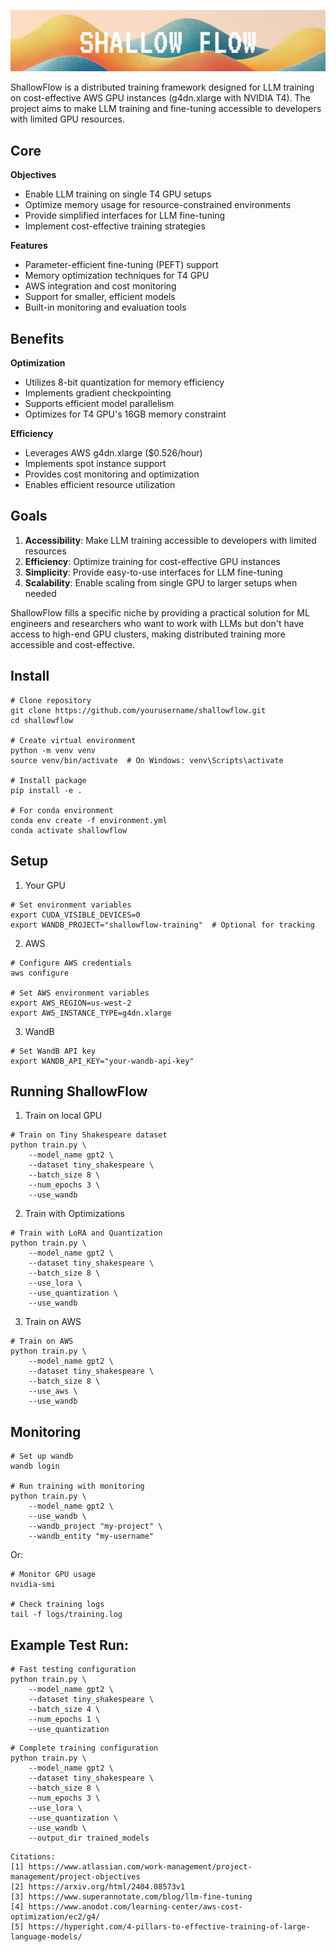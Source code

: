 <p align="center">
  <img src="assets/shallowflow1.png" alt="Alt text">
</p>

ShallowFlow is a distributed training framework designed for LLM training on cost-effective AWS GPU instances (g4dn.xlarge with NVIDIA T4). The project aims to make LLM training and fine-tuning accessible to developers with limited GPU resources.

## Core

**Objectives**
- Enable LLM training on single T4 GPU setups
- Optimize memory usage for resource-constrained environments
- Provide simplified interfaces for LLM fine-tuning
- Implement cost-effective training strategies

**Features**
- Parameter-efficient fine-tuning (PEFT) support
- Memory optimization techniques for T4 GPU
- AWS integration and cost monitoring
- Support for smaller, efficient models
- Built-in monitoring and evaluation tools

## Benefits

**Optimization**
- Utilizes 8-bit quantization for memory efficiency
- Implements gradient checkpointing
- Supports efficient model parallelism
- Optimizes for T4 GPU's 16GB memory constraint

**Efficiency**
- Leverages AWS g4dn.xlarge ($0.526/hour)
- Implements spot instance support
- Provides cost monitoring and optimization
- Enables efficient resource utilization

## Goals

1. **Accessibility**: Make LLM training accessible to developers with limited resources
2. **Efficiency**: Optimize training for cost-effective GPU instances
3. **Simplicity**: Provide easy-to-use interfaces for LLM fine-tuning
4. **Scalability**: Enable scaling from single GPU to larger setups when needed

ShallowFlow fills a specific niche by providing a practical solution for ML engineers and researchers who want to work with LLMs but don't have access to high-end GPU clusters, making distributed training more accessible and cost-effective.

## Install
``` 
# Clone repository
git clone https://github.com/yourusername/shallowflow.git
cd shallowflow

# Create virtual environment
python -m venv venv
source venv/bin/activate  # On Windows: venv\Scripts\activate

# Install package
pip install -e .

# For conda environment
conda env create -f environment.yml
conda activate shallowflow
```
## Setup
1. Your GPU
```
# Set environment variables
export CUDA_VISIBLE_DEVICES=0
export WANDB_PROJECT="shallowflow-training"  # Optional for tracking
```

2. AWS
```
# Configure AWS credentials
aws configure

# Set AWS environment variables
export AWS_REGION=us-west-2
export AWS_INSTANCE_TYPE=g4dn.xlarge
```
3. WandB
```
# Set WandB API key
export WANDB_API_KEY="your-wandb-api-key"
```

## Running ShallowFlow

1. Train on local GPU
```
# Train on Tiny Shakespeare dataset
python train.py \
    --model_name gpt2 \
    --dataset tiny_shakespeare \
    --batch_size 8 \
    --num_epochs 3 \
    --use_wandb
```
2. Train with Optimizations
```
# Train with LoRA and Quantization
python train.py \
    --model_name gpt2 \
    --dataset tiny_shakespeare \
    --batch_size 8 \
    --use_lora \
    --use_quantization \
    --use_wandb
```
3. Train on AWS
```
# Train on AWS
python train.py \
    --model_name gpt2 \
    --dataset tiny_shakespeare \
    --batch_size 8 \
    --use_aws \
    --use_wandb
```
## Monitoring 

```
# Set up wandb
wandb login

# Run training with monitoring
python train.py \
    --model_name gpt2 \
    --use_wandb \
    --wandb_project "my-project" \
    --wandb_entity "my-username"
```
Or: 
```
# Monitor GPU usage
nvidia-smi

# Check training logs
tail -f logs/training.log
```
## Example Test Run:
```
# Fast testing configuration
python train.py \
    --model_name gpt2 \
    --dataset tiny_shakespeare \
    --batch_size 4 \
    --num_epochs 1 \
    --use_quantization
```
```
# Complete training configuration
python train.py \
    --model_name gpt2 \
    --dataset tiny_shakespeare \
    --batch_size 8 \
    --num_epochs 3 \
    --use_lora \
    --use_quantization \
    --use_wandb \
    --output_dir trained_models
```

```
Citations:
[1] https://www.atlassian.com/work-management/project-management/project-objectives
[2] https://arxiv.org/html/2404.08573v1
[3] https://www.superannotate.com/blog/llm-fine-tuning
[4] https://www.anodot.com/learning-center/aws-cost-optimization/ec2/g4/
[5] https://hyperight.com/4-pillars-to-effective-training-of-large-language-models/
```